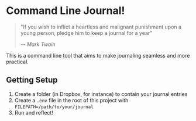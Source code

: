 # Command Line Journal!
> "If you wish to inflict a heartless and malignant punishment upon a young person, pledge him to keep a journal for a year"
>
> -- <cite>Mark Twain</cite>

This is a command line tool that aims to make journaling seamless and more practical. 

## Getting Setup
1. Create a folder (in Dropbox, for instance) to contain your journal entries
2. Create a `.env` file in the root of this project with `FILEPATH=/path/to/your/journal`
3. Run and reflect!
